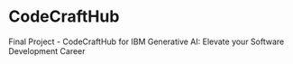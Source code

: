 # CodeCraftHub
Final Project - CodeCraftHub for IBM Generative AI: Elevate your Software Development Career
